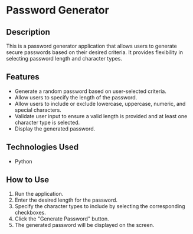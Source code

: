 # Password Generator

## Description
This is a password generator application that allows users to generate secure passwords based on their desired criteria. It provides flexibility in selecting password length and character types.

## Features
- Generate a random password based on user-selected criteria.
- Allow users to specify the length of the password.
- Allow users to include or exclude lowercase, uppercase, numeric, and special characters.
- Validate user input to ensure a valid length is provided and at least one character type is selected.
- Display the generated password.

## Technologies Used
- Python

## How to Use
1. Run the application.
2. Enter the desired length for the password.
3. Specify the character types to include by selecting the corresponding checkboxes.
4. Click the "Generate Password" button.
5. The generated password will be displayed on the screen.